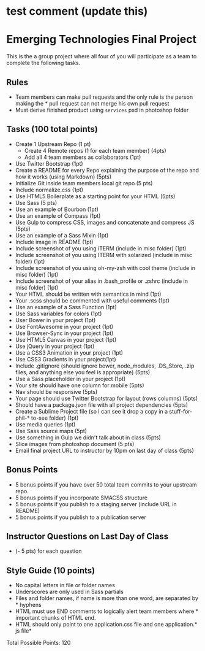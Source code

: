 # test comment (update this)
# Emerging Technologies Final Project
This is the a group project where all four of you will participate as a team to complete the following tasks.

## Rules
* Team members can make pull requests and the only rule is the person making the * pull request can not merge his own pull request
* Must derive finished product using `services` psd in photoshop folder


## Tasks (100 total points)
* Create 1 Upstream Repo (1 pt)
  + Create 4 Remote repos (1 for each team member) (4pts)
  + Add all 4 team members as collaborators (1pt)
* Use Twitter Bootstrap (1pt)
* Create a README for every Repo explaining the purpose of the repo and how it works (using Markdown) (5pts)
* Initialize Git inside team members local git repo (5 pts)
* Include normalize.css (1pt)
* Use HTML5 Boilerplate as a starting point for your HTML (5pts)
* Use Sass (5 pts)
* Use an example of Bourbon (1pt)
* Use an example of Compass (1pt)
* Use Gulp to compress CSS, images and concatenate and compress JS (5pts)
* Use an example of a Sass Mixin (1pt)
* Include image in README (1pt)
* Include screenshot of you using iTERM (include in misc folder) (1pt)
* Include screenshot of you using ITERM with solarized (include in misc folder) (1pt)
* Include screenshot of you using oh-my-zsh with cool theme (include in misc folder) (1pt)
* Include screenshot of your alias in .bash_profile or .zshrc (include in misc folder) (1pt)
* Your HTML should be written with semantics in mind (1pt) 
* Your .scss should be commented with useful comments (1pt)
* Use an example of a Sass Function (1pt)
* Use Sass variables for colors (1pt)
* User Bower in your project (1pt)
* Use FontAwesome in your project (1pt)
* Use Browser-Sync in your project (1pt)
* Use HTML5 Canvas in your project (1pt)
* Use jQuery in your project (1pt)
* Use a CSS3 Animation in your project (1pt)
* Use CSS3 Gradients in your project(1pt)
* Include .gitignore (should ignore bower, node_modules, .DS_Store, .zip files, and anything else you feel is appropriate) (5pts)
* Use a Sass placeholder in your project (1pt)
* Your site should have one column for mobile (5pts)
* Nav should be responsive (5pts)
* Your page should use Twitter Bootstrap for layout (rows columns) (5pts)
* Should have a package.json file with all project dependencies (5pts)
* Create a Sublime Project file (so I can see it drop a copy in a stuff-for-phil-* to-see folder) (1pt)
* Use media queries (1pt)
* Use Sass source maps (5pt)
* Use something in Gulp we didn't talk about in class (5pts)
* Slice images from photoshop document (5 pts)
* Email final project URL to instructor by 10pm on last day of class (5pts)

## Bonus Points
* 5 bonus points if you have over 50 total team commits to your upstream repo.
* 5 bonus points if you incorporate SMACSS structure
* 5 bonus points if you publish to a staging server (include URL in README)
* 5 bonus points if you publish to a publication server

## Instructor Questions on Last Day of Class
* (- 5 pts) for each question

## Style Guide (10 points)
* No capital letters in file or folder names
* Underscores are only used in Sass partials
* Files and folder names, if name is more than one word, are separated by * hyphens
* HTML must use END comments to logically alert team members where * important chunks of HTML end.
* HTML should only point to one application.css file and one application.* js file* 

Total Possible Points: 120
